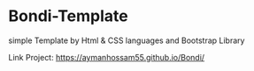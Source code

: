 # Bondi-Template
simple Template by Html &amp; CSS languages and Bootstrap Library

Link Project: https://aymanhossam55.github.io/Bondi/

